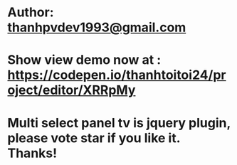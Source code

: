# Author: thanhpvdev1993@gmail.com
# Show view demo now at : https://codepen.io/thanhtoitoi24/project/editor/XRRpMy
# Multi select panel tv is jquery plugin, please vote star if you like it. Thanks!
